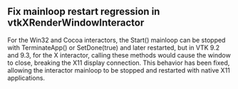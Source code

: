 ## Fix mainloop restart regression in vtkXRenderWindowInteractor

For the Win32 and Cocoa interactors, the Start() mainloop can be
stopped with TerminateApp() or SetDone(true) and later restarted,
but in VTK 9.2 and 9.3, for the X interactor, calling these methods
would cause the window to close, breaking the X11 display connection.
This behavior has been fixed, allowing the interactor mainloop to be
stopped and restarted with native X11 applications.
